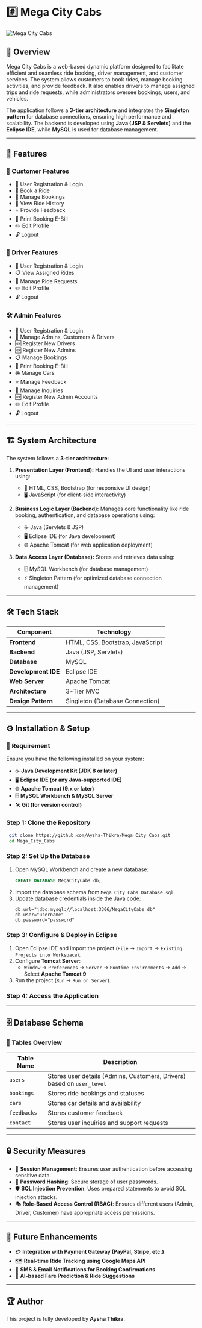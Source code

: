 # #️⃣ Mega City Cabs

![Mega City Cabs](https://github.com/user-attachments/assets/2b5dfb3b-a679-46b0-87fc-053a81b34592)


## 🚖 Overview
Mega City Cabs is a web-based dynamic platform designed to facilitate efficient and seamless ride booking, driver management, and customer services. The system allows customers to book rides, manage booking activities, and provide feedback. It also enables drivers to manage assigned trips and ride requests, while administrators oversee bookings, users, and vehicles.

The application follows a **3-tier architecture** and integrates the **Singleton pattern** for database connections, ensuring high performance and scalability. The backend is developed using **Java (JSP & Servlets)** and the **Eclipse IDE**, while **MySQL** is used for database management.

---

## 🎯 Features
### **👤 Customer Features**
- 📝 User Registration & Login
- 🚖 Book a Ride
- 📆 Manage Bookings
- 📜 View Ride History
- ⭐ Provide Feedback
- 🧾 Print Booking E-Bill
- ✏️ Edit Profile
- 🔓 Logout

### **🚗 Driver Features**
- 📝 User Registration & Login
- 📋 View Assigned Rides
- 🔄 Manage Ride Requests
- ✏️ Edit Profile
- 🔓 Logout

### **🛠 Admin Features**
- 📝 User Registration & Login
- 👥 Manage Admins, Customers & Drivers
- 🆕 Register New Drivers
- 🆕 Register New Admins
- 📋 Manage Bookings
- 🧾 Print Booking E-Bill
- 🚘 Manage Cars
- ⭐ Manage Feedback
- 📧 Manage Inquiries
- 🆕 Register New Admin Accounts
- ✏️ Edit Profile
- 🔓 Logout

---

## 🏗 System Architecture
The system follows a **3-tier architecture**:
1. **Presentation Layer (Frontend):** Handles the UI and user interactions using:
   - 🎨 HTML, CSS, Bootstrap (for responsive UI design)
   - 🖥 JavaScript (for client-side interactivity)

2. **Business Logic Layer (Backend):** Manages core functionality like ride booking, authentication, and database operations using:
   - ☕ Java (Servlets & JSP)
   - 🖥 Eclipse IDE (for Java development)
   - 🌐 Apache Tomcat (for web application deployment)

3. **Data Access Layer (Database):** Stores and retrieves data using:
   - 🗄 MySQL Workbench (for database management)
   - ⚡ Singleton Pattern (for optimized database connection management)

---

## 🛠 Tech Stack
| Component        | Technology |
|-----------------|------------|
| **Frontend**    | HTML, CSS, Bootstrap, JavaScript |
| **Backend**     | Java (JSP, Servlets) |
| **Database**    | MySQL |
| **Development IDE** | Eclipse IDE |
| **Web Server**  | Apache Tomcat |
| **Architecture** | 3-Tier MVC |
| **Design Pattern** | Singleton (Database Connection) |

---

## ⚙ Installation & Setup
### **📌 Requirement**
Ensure you have the following installed on your system:
- ☕ **Java Development Kit (JDK 8 or later)**
- 🖥 **Eclipse IDE (or any Java-supported IDE)**
- 🌐 **Apache Tomcat (9.x or later)**
- 🗄 **MySQL Workbench & MySQL Server**
- 🛠 **Git (for version control)**

### **Step 1: Clone the Repository**
```sh
 git clone https://github.com/Aysha-Thikra/Mega_City_Cabs.git
 cd Mega_City_Cabs
```

### **Step 2: Set Up the Database**
1. Open MySQL Workbench and create a new database:
   ```sql
   CREATE DATABASE MegaCityCabs_db;
   ```
2. Import the database schema from `Mega City Cabs Database.sql`.
3. Update database credentials inside the Java code:
   ```properties
   db.url="jdbc:mysql://localhost:3306/MegaCityCabs_db"
   db.user="username"
   db.password="password"
   ```

### **Step 3: Configure & Deploy in Eclipse**
1. Open Eclipse IDE and import the project (`File` → `Import` → `Existing Projects into Workspace`).
2. Configure **Tomcat Server**:
   - `Window` → `Preferences` → `Server` → `Runtime Environments` → `Add` → Select **Apache Tomcat 9**
3. Run the project (`Run` → `Run on Server`).

### **Step 4: Access the Application**

---

## 🗄 Database Schema
### **📌 Tables Overview**
| Table Name    | Description |
|--------------|-------------|
| `users`      | Stores user details (Admins, Customers, Drivers) based on `user_level` |
| `bookings`   | Stores ride bookings and statuses |
| `cars`       | Stores car details and availability |
| `feedbacks`  | Stores customer feedback |
| `contact`    | Stores user inquiries and support requests |

---

## 🔒 Security Measures
- 🔑 **Session Management**: Ensures user authentication before accessing sensitive data.
- 🔐 **Password Hashing**: Secure storage of user passwords.
- 🛡 **SQL Injection Prevention**: Uses prepared statements to avoid SQL injection attacks.
- 🎭 **Role-Based Access Control (RBAC)**: Ensures different users (Admin, Driver, Customer) have appropriate access permissions.

---

## 🚀 Future Enhancements
- 💳 **Integration with Payment Gateway (PayPal, Stripe, etc.)**
- 🗺 **Real-time Ride Tracking using Google Maps API**
- 📩 **SMS & Email Notifications for Booking Confirmations**
- 🤖 **AI-based Fare Prediction & Ride Suggestions**

---

## 🏆 Author
This project is fully developed by **Aysha Thikra**.

